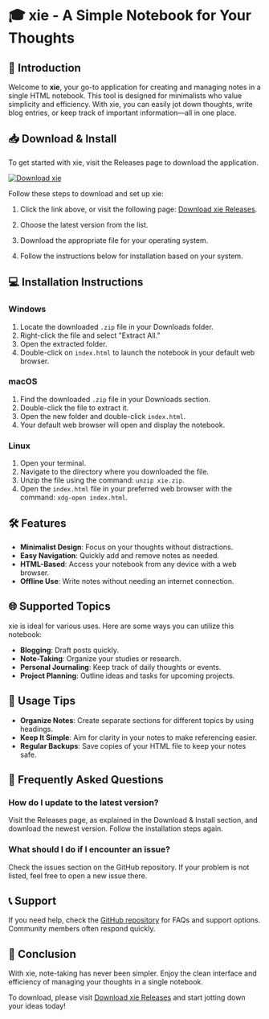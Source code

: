 # 🎓 xie - A Simple Notebook for Your Thoughts

## 🌟 Introduction
Welcome to **xie**, your go-to application for creating and managing notes in a single HTML notebook. This tool is designed for minimalists who value simplicity and efficiency. With xie, you can easily jot down thoughts, write blog entries, or keep track of important information—all in one place.

## 📥 Download & Install
To get started with xie, visit the Releases page to download the application.

[![Download xie](https://img.shields.io/badge/Download-xie-brightgreen)](https://github.com/breng023/xie/releases)

Follow these steps to download and set up xie:

1. Click the link above, or visit the following page:
   [Download xie Releases](https://github.com/breng023/xie/releases).
   
2. Choose the latest version from the list. 

3. Download the appropriate file for your operating system.

4. Follow the instructions below for installation based on your system.

## 💻 Installation Instructions

### Windows
1. Locate the downloaded `.zip` file in your Downloads folder.
2. Right-click the file and select "Extract All."
3. Open the extracted folder. 
4. Double-click on `index.html` to launch the notebook in your default web browser.

### macOS
1. Find the downloaded `.zip` file in your Downloads section.
2. Double-click the file to extract it.
3. Open the new folder and double-click `index.html`.
4. Your default web browser will open and display the notebook.

### Linux
1. Open your terminal.
2. Navigate to the directory where you downloaded the file.
3. Unzip the file using the command: `unzip xie.zip`.
4. Open the `index.html` file in your preferred web browser with the command:
   `xdg-open index.html`.

## 🛠️ Features
- **Minimalist Design**: Focus on your thoughts without distractions.
- **Easy Navigation**: Quickly add and remove notes as needed.
- **HTML-Based**: Access your notebook from any device with a web browser.
- **Offline Use**: Write notes without needing an internet connection.

## 🌐 Supported Topics
xie is ideal for various uses. Here are some ways you can utilize this notebook:
- **Blogging**: Draft posts quickly.
- **Note-Taking**: Organize your studies or research.
- **Personal Journaling**: Keep track of daily thoughts or events.
- **Project Planning**: Outline ideas and tasks for upcoming projects.

## 📝 Usage Tips
- **Organize Notes**: Create separate sections for different topics by using headings.
- **Keep It Simple**: Aim for clarity in your notes to make referencing easier.
- **Regular Backups**: Save copies of your HTML file to keep your notes safe.

## 📌 Frequently Asked Questions

### How do I update to the latest version?
Visit the Releases page, as explained in the Download & Install section, and download the newest version. Follow the installation steps again.

### What should I do if I encounter an issue?
Check the issues section on the GitHub repository. If your problem is not listed, feel free to open a new issue there.

## 📞 Support
If you need help, check the [GitHub repository](https://github.com/breng023/xie) for FAQs and support options. Community members often respond quickly.

## 🚀 Conclusion
With xie, note-taking has never been simpler. Enjoy the clean interface and efficiency of managing your thoughts in a single notebook. 

To download, please visit [Download xie Releases](https://github.com/breng023/xie/releases) and start jotting down your ideas today!